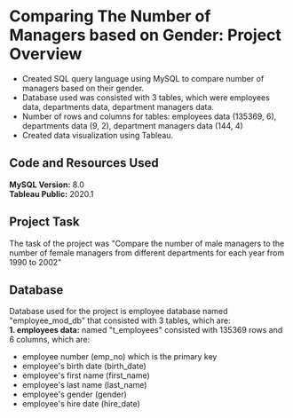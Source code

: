 # Comparing The Number of Managers based on Gender: Project Overview 
* Created SQL query language using MySQL to compare number of managers based on their gender.
* Database used was consisted with 3 tables, which were employees data, departments data, department managers data.
* Number of rows and columns for tables: employees data (135369, 6), departments data (9, 2), department managers data (144, 4)
* Created data visualization using Tableau.

## Code and Resources Used 
**MySQL Version:** 8.0  
**Tableau Public:** 2020.1

## Project Task 
The task of the project was "Compare the number of male managers to the number of female managers from different departments for each year from 1990 to 2002"

## Database
Database used for the project is employee database named "employee_mod_db" that consisted with 3 tables, which are:
<br />**1. employees data:** named "t_employees" consisted with 135369 rows and 6 columns, which are:
* employee number (emp_no) which is the primary key
* employee's birth date (birth_date)
* employee's first name (first_name)
* employee's last name (last_name)
* employee's gender (gender)
* employee's hire date (hire_date)
